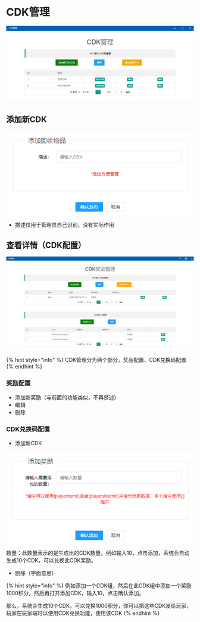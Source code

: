 # CDK管理

![CDK&#x7BA1;&#x7406;](../.gitbook/assets/cdk.png)

## 添加新CDK

![&#x6DFB;&#x52A0;CDK&#x7EC4;](../.gitbook/assets/tjcdk.png)

* 描述仅用于管理员自己识别，没有实际作用

## 查看详情（CDK配置）

![](../.gitbook/assets/cdkgl.png)

{% hint style="info" %}
CDK管理分为两个部分，奖品配置、CDK兑换码配置
{% endhint %}

### 奖励配置

* 添加新奖励（与前面的功能类似，不再赘述）
* 编辑
* 删除

### CDK兑换码配置

* 添加新CDK

![&#x6DFB;&#x52A0;cdk&#x6570;&#x91CF;](../.gitbook/assets/tjcdkm.png)

数量：此数量表示的是生成出的CDK数量。例如输入10，点击添加，系统会自动生成10个CDK，可以兑换此CDK奖励。

* 删除（字面意思）

{% hint style="info" %}
例如添加一个CDK组，然后在此CDK组中添加一个奖励1000积分，然后再打开添加CDK，输入10，点击确认添加。

那么，系统会生成10个CDK，可以兑换1000积分，你可以把这些CDK发给玩家，玩家在玩家端可以使用CDK兑换功能，使用该CDK
{% endhint %}



